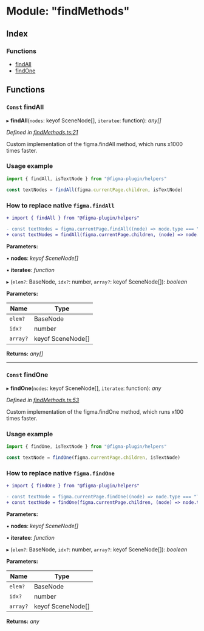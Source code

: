 
# Module: "findMethods"

## Index

### Functions

* [findAll](_findmethods_.md#const-findall)
* [findOne](_findmethods_.md#const-findone)

## Functions

### `Const` findAll

▸ **findAll**(`nodes`: keyof SceneNode[], `iteratee`: function): *any[]*

*Defined in [findMethods.ts:21](https://github.com/figma-plugin-helper-functions/figma-plugin-helpers/blob/48d6a43/src/helpers/findMethods.ts#L21)*

Custom implementation of the figma.findAll method, which runs x1000 times faster.

### Usage example
```ts
import { findAll, isTextNode } from "@figma-plugin/helpers"

const textNodes = findAll(figma.currentPage.children, isTextNode)
```

### How to replace native `figma.findAll`
```diff
+ import { findAll } from "@figma-plugin/helpers"

- const textNodes = figma.currentPage.findAll((node) => node.type === "TEXT");
+ const textNodes = findAll(figma.currentPage.children, (node) => node.type === "TEXT")
```

**Parameters:**

▪ **nodes**: *keyof SceneNode[]*

▪ **iteratee**: *function*

▸ (`elem?`: BaseNode, `idx?`: number, `array?`: keyof SceneNode[]): *boolean*

**Parameters:**

Name | Type |
------ | ------ |
`elem?` | BaseNode |
`idx?` | number |
`array?` | keyof SceneNode[] |

**Returns:** *any[]*

___

### `Const` findOne

▸ **findOne**(`nodes`: keyof SceneNode[], `iteratee`: function): *any*

*Defined in [findMethods.ts:53](https://github.com/figma-plugin-helper-functions/figma-plugin-helpers/blob/48d6a43/src/helpers/findMethods.ts#L53)*

Custom implementation of the figma.findOne method, which runs x100 times faster.

### Usage example
```ts
import { findOne, isTextNode } from "@figma-plugin/helpers"

const textNode = findOne(figma.currentPage.children, isTextNode)
```

### How to replace native `figma.findOne`
```diff
+ import { findOne } from "@figma-plugin/helpers"

- const textNode = figma.currentPage.findOne((node) => node.type === "TEXT");
+ const textNode = findOne(figma.currentPage.children, (node) => node.type === "TEXT")
```

**Parameters:**

▪ **nodes**: *keyof SceneNode[]*

▪ **iteratee**: *function*

▸ (`elem?`: BaseNode, `idx?`: number, `array?`: keyof SceneNode[]): *boolean*

**Parameters:**

Name | Type |
------ | ------ |
`elem?` | BaseNode |
`idx?` | number |
`array?` | keyof SceneNode[] |

**Returns:** *any*
